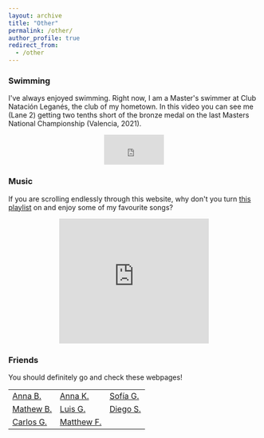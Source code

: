 ```yaml
---
layout: archive
title: "Other"
permalink: /other/
author_profile: true
redirect_from:
  - /other
---
```


### Swimming

I've always enjoyed swimming. Right now, I am a Master's swimmer at Club Natación Leganés, the club of my hometown. In this video you can see me (Lane 2) getting two tenths short of the bronze medal on the last Masters National Championship (Valencia, 2021). 
<center>
<iframe width="120" height="60" src="https://www.youtube.com/embed/IEU-PM9lktA?start=10173" title="YouTube video player" frameborder="0" allow="accelerometer; autoplay; clipboard-write; encrypted-media; gyroscope; picture-in-picture" allowfullscreen></iframe>
</center>

### Music

If you are scrolling endlessly through this website, why don't you turn [this playlist](https://open.spotify.com/playlist/5dL26InduBLHMqPrGylveM?si=367314e24e6a4b7f) on and enjoy some of my favourite songs? 
<center>
<iframe src="https://open.spotify.com/embed/playlist/5dL26InduBLHMqPrGylveM" width="300" height="250" frameborder="0" allowtransparency="true" allow="encrypted-media"></iframe>
</center>

### Friends

You should definitely go and check these webpages! 

|             |    |                                                              |
| --------         | ------ | ------------------------------------------------------------ |
| [Anna B. ](https://abrandenberger.github.io)   | [Anna K. ](https://atomyka.com)  | [Sofía G. ](http://sofiagonga.github.io)                          |
| [Mathew B. ](https://mwbub.github.io/#)    | [Luis G.](https://sites.google.com/site/luisjgaray/home)   | [Diego S.](https://www.linkedin.com/in/diego-jose-sanchez-martin/)                          |
| [Carlos G.](https://www.linkedin.com/in/carlos-gandiaga/)     | [Matthew F.](matthewforxphysics.com)   |                         |
